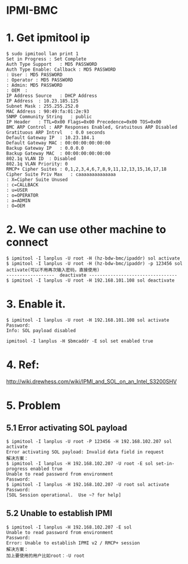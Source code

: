 # IPMI-BMC #

# 1. Get ipmitool ip #

    $ sudo ipmitool lan print 1  
    Set in Progress : Set Complete
    Auth Type Support   : MD5 PASSWORD
    Auth Type Enable: Callback : MD5 PASSWORD
    : User : MD5 PASSWORD
    : Operator : MD5 PASSWORD
    : Admin: MD5 PASSWORD
    : OEM  :
    IP Address Source   : DHCP Address
    IP Address  : 10.23.185.125
    Subnet Mask : 255.255.252.0
    MAC Address : 90:49:fa:01:2e:93
    SNMP Community String   : public
    IP Header   : TTL=0x00 Flags=0x00 Precedence=0x00 TOS=0x00
    BMC ARP Control : ARP Responses Enabled, Gratuitous ARP Disabled
    Gratituous ARP Intrvl   : 0.0 seconds
    Default Gateway IP  : 10.23.184.1
    Default Gateway MAC : 00:00:00:00:00:00
    Backup Gateway IP   : 0.0.0.0
    Backup Gateway MAC  : 00:00:00:00:00:00
    802.1q VLAN ID  : Disabled
    802.1q VLAN Priority: 0
    RMCP+ Cipher Suites : 0,1,2,3,4,6,7,8,9,11,12,13,15,16,17,18
    Cipher Suite Priv Max   : caaaaaaaaaaaaaa
    : X=Cipher Suite Unused
    : c=CALLBACK
    : u=USER
    : o=OPERATOR
    : a=ADMIN
    : O=OEM

# 2. We can use other machine to connect #
    
    $ ipmitool -I lanplus -U root -H (hz-bdw-bmc/ipaddr) sol activate
    $ ipmitool -I lanplus -U root -H (hz-bdw-bmc/ipaddr) -p 123456 sol activate(可以不用再次输入密码，直接使用)
    ------------------  deactivate ---------------------------------
    $ ipmitool -I lanplus -U root -H 192.168.101.108 sol deactivate

# 3. Enable it. #
    $ ipmitool -I lanplus -U root -H 192.168.101.108 sol activate
    Password:
    Info: SOL payload disabled
    
    ipmitool -I lanplus -H $bmcaddr -E sol set enabled true


# 4. Ref: #

http://wiki.drewhess.com/wiki/IPMI_and_SOL_on_an_Intel_S3200SHV

# 5. Problem #

## 5.1 Error activating SOL payload ##
    $ ipmitool -I lanplus -U root -P 123456 -H 192.168.102.207 sol activate
    Error activating SOL payload: Invalid data field in request
    解决方案：
    $ ipmitool -I lanplus -H 192.168.102.207 -U root -E sol set-in-progress enabled true
    Unable to read password from environment
    Password:
    $ ipmitool -I lanplus -H 192.168.102.207 -U root sol activate
    Password:
    [SOL Session operational.  Use ~? for help]

## 5.2 Unable to establish IPMI ##
    $ ipmitool -I lanplus -H 192.168.102.207 -E sol
    Unable to read password from environment
    Password:
    Error: Unable to establish IPMI v2 / RMCP+ session
    解决方案：
    加上要使用的用户比如root：-U root

